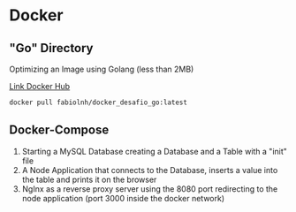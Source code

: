 # Docker

## "Go" Directory

Optimizing an Image using Golang (less than 2MB)

[Link Docker Hub](https://hub.docker.com/r/fabiolnh/docker_desafio_go)

```bash
docker pull fabiolnh/docker_desafio_go:latest
```

## Docker-Compose

1) Starting a MySQL Database creating a Database and a Table with a "init" file
2) A Node Application that connects to the Database, inserts a value into the table and prints it on the browser
3) NgInx as a reverse proxy server using the 8080 port redirecting to the node application (port 3000 inside the docker network)
